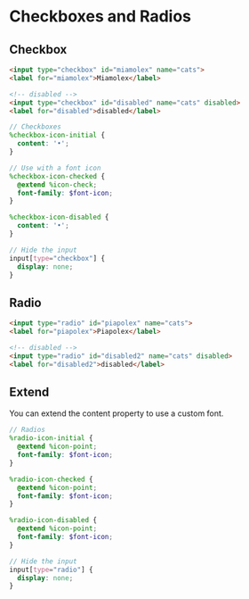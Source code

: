 # Checkboxes and Radios

## Checkbox
<Checkbox></Checkbox>
 ```html
<input type="checkbox" id="miamolex" name="cats">
<label for="miamolex">Miamolex</label>

<!-- disabled -->
<input type="checkbox" id="disabled" name="cats" disabled>
<label for="disabled">disabled</label>
```

```scss
// Checkboxes
%checkbox-icon-initial {
  content: '•';
}

// Use with a font icon 
%checkbox-icon-checked {
  @extend %icon-check;
  font-family: $font-icon;
}

%checkbox-icon-disabled {
  content: '•';
}

// Hide the input
input[type="checkbox"] {
  display: none;
}
```

## Radio
<Radio></Radio>
 ```html
<input type="radio" id="piapolex" name="cats">
<label for="piapolex">Piapolex</label>

<!-- disabled -->
<input type="radio" id="disabled2" name="cats" disabled>
<label for="disabled2">disabled</label>
```

## Extend
You can extend the content property to use a custom font.

```scss
// Radios
%radio-icon-initial {
  @extend %icon-point;
  font-family: $font-icon;
}

%radio-icon-checked {
  @extend %icon-point;
  font-family: $font-icon;
}

%radio-icon-disabled {
  @extend %icon-point;
  font-family: $font-icon;
}

// Hide the input
input[type="radio"] {
  display: none;
}
```
